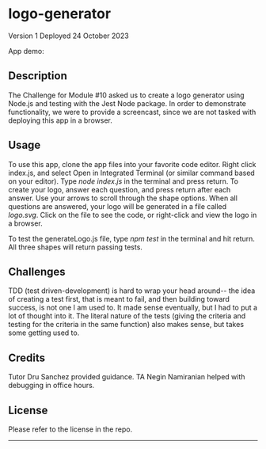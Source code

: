 # logo-generator

Version 1
Deployed 24 October 2023


App demo: 

## Description

The Challenge for Module #10 asked us to create a logo generator using Node.js and testing with the Jest Node package. In order to demonstrate functionality, we were to provide a screencast, since we are not tasked with deploying this app in a browser.

## Usage

To use this app, clone the app files into your favorite code editor. Right click index.js, and select Open in Integrated Terminal (or similar command based on your editor). Type <i> node index.js </i> in the terminal and press return. To create your logo, answer each question, and press return after each answer. Use your arrows to scroll through the shape options. When all questions are answered, your logo will be generated in a file called <i>logo.svg</i>. Click on the file to see the code, or right-click and view the logo in a browser.

To test the generateLogo.js file, type <i>npm test</i> in the terminal and hit return. All three shapes will return passing tests.


## Challenges

TDD (test driven-development) is hard to wrap your head around-- the idea of creating a test first, that is meant to fail, and then building toward success, is not one I am used to. It made sense eventually, but I had to put a lot of thought into it. The literal nature of the tests (giving the criteria and testing for the criteria in the same function) also makes sense, but takes some getting used to.



## Credits

Tutor Dru Sanchez provided guidance. TA Negin Namiranian helped with debugging in office hours.



## License

Please refer to the license in the repo.

---